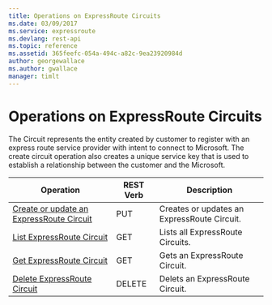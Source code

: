 ```yaml
---
title: Operations on ExpressRoute Circuits
ms.date: 03/09/2017
ms.service: expressroute
ms.devlang: rest-api
ms.topic: reference
ms.assetid: 365feefc-054a-494c-a82c-9ea23920984d
author: georgewallace
ms.author: gwallace
manager: timlt
---
```

# Operations on ExpressRoute Circuits
The Circuit represents the entity created by customer to register with an express route service provider with intent to connect to Microsoft. The create circuit operation also creates a unique service key that is used to establish a relationship between the customer and the Microsoft.  

| Operation | REST Verb | Description | 
|---------|---------|-----------|
| [Create or update an ExpressRoute Circuit](create-or-update-an-expressroute-circuit.md)  |  PUT | Creates or updates an ExpressRoute Circuit. |  
| [List ExpressRoute Circuit](list-expressroute-circuit.md)     |  GET | Lists all ExpressRoute Circuits. | 
| [Get ExpressRoute Circuit](get-expressroute-circuit.md)    |  GET | Gets an ExpressRoute Circuit. |  
| [Delete ExpressRoute Circuit](delete-expressroute-circuit.md) |  DELETE | Delets an ExpressRoute Circuit. |    